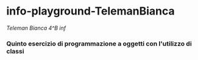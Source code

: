 # info-playground-TelemanBianca
_Teleman Bianca 4^B inf_
### Quinto esercizio di programmazione a oggetti con l'utilizzo di classi
